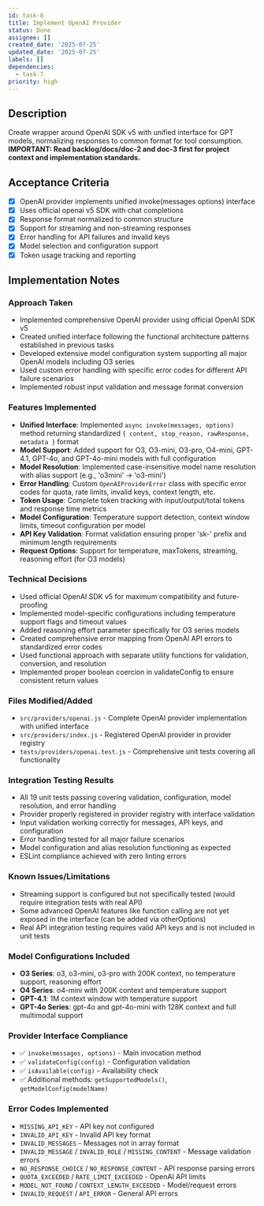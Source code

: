 ```yaml
---
id: task-8
title: Implement OpenAI Provider
status: Done
assignee: []
created_date: '2025-07-25'
updated_date: '2025-07-25'
labels: []
dependencies:
  - task-7
priority: high
---
```


## Description

Create wrapper around OpenAI SDK v5 with unified interface for GPT models, normalizing responses to common format for tool consumption. **IMPORTANT: Read backlog/docs/doc-2 and doc-3 first for project context and implementation standards.**
## Acceptance Criteria

- [x] OpenAI provider implements unified invoke(messages options) interface
- [x] Uses official openai v5 SDK with chat completions
- [x] Response format normalized to common structure
- [x] Support for streaming and non-streaming responses
- [x] Error handling for API failures and invalid keys
- [x] Model selection and configuration support
- [x] Token usage tracking and reporting

## Implementation Notes

### Approach Taken
- Implemented comprehensive OpenAI provider using official OpenAI SDK v5
- Created unified interface following the functional architecture patterns established in previous tasks
- Developed extensive model configuration system supporting all major OpenAI models including O3 series
- Used custom error handling with specific error codes for different API failure scenarios
- Implemented robust input validation and message format conversion

### Features Implemented
- **Unified Interface**: Implemented `async invoke(messages, options)` method returning standardized `{ content, stop_reason, rawResponse, metadata }` format
- **Model Support**: Added support for O3, O3-mini, O3-pro, O4-mini, GPT-4.1, GPT-4o, and GPT-4o-mini models with full configuration
- **Model Resolution**: Implemented case-insensitive model name resolution with alias support (e.g., 'o3mini' → 'o3-mini')
- **Error Handling**: Custom `OpenAIProviderError` class with specific error codes for quota, rate limits, invalid keys, context length, etc.
- **Token Usage**: Complete token tracking with input/output/total tokens and response time metrics
- **Model Configuration**: Temperature support detection, context window limits, timeout configuration per model
- **API Key Validation**: Format validation ensuring proper 'sk-' prefix and minimum length requirements
- **Request Options**: Support for temperature, maxTokens, streaming, reasoning effort (for O3 models)

### Technical Decisions
- Used official OpenAI SDK v5 for maximum compatibility and future-proofing
- Implemented model-specific configurations including temperature support flags and timeout values
- Added reasoning effort parameter specifically for O3 series models
- Created comprehensive error mapping from OpenAI API errors to standardized error codes
- Used functional approach with separate utility functions for validation, conversion, and resolution
- Implemented proper boolean coercion in validateConfig to ensure consistent return values

### Files Modified/Added
- `src/providers/openai.js` - Complete OpenAI provider implementation with unified interface
- `src/providers/index.js` - Registered OpenAI provider in provider registry
- `tests/providers/openai.test.js` - Comprehensive unit tests covering all functionality

### Integration Testing Results
- All 19 unit tests passing covering validation, configuration, model resolution, and error handling
- Provider properly registered in provider registry with interface validation
- Input validation working correctly for messages, API keys, and configuration
- Error handling tested for all major failure scenarios
- Model configuration and alias resolution functioning as expected
- ESLint compliance achieved with zero linting errors

### Known Issues/Limitations
- Streaming support is configured but not specifically tested (would require integration tests with real API)
- Some advanced OpenAI features like function calling are not yet exposed in the interface (can be added via otherOptions)
- Real API integration testing requires valid API keys and is not included in unit tests

### Model Configurations Included
- **O3 Series**: o3, o3-mini, o3-pro with 200K context, no temperature support, reasoning effort
- **O4 Series**: o4-mini with 200K context and temperature support
- **GPT-4.1**: 1M context window with temperature support
- **GPT-4o Series**: gpt-4o and gpt-4o-mini with 128K context and full multimodal support

### Provider Interface Compliance
- ✅ `invoke(messages, options)` - Main invocation method
- ✅ `validateConfig(config)` - Configuration validation
- ✅ `isAvailable(config)` - Availability check
- ✅ Additional methods: `getSupportedModels()`, `getModelConfig(modelName)`

### Error Codes Implemented
- `MISSING_API_KEY` - API key not configured
- `INVALID_API_KEY` - Invalid API key format
- `INVALID_MESSAGES` - Messages not in array format
- `INVALID_MESSAGE` / `INVALID_ROLE` / `MISSING_CONTENT` - Message validation errors
- `NO_RESPONSE_CHOICE` / `NO_RESPONSE_CONTENT` - API response parsing errors
- `QUOTA_EXCEEDED` / `RATE_LIMIT_EXCEEDED` - OpenAI API limits
- `MODEL_NOT_FOUND` / `CONTEXT_LENGTH_EXCEEDED` - Model/request errors
- `INVALID_REQUEST` / `API_ERROR` - General API errors
